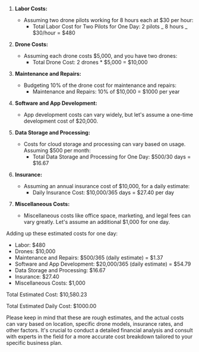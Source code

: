 1. **Labor Costs:**

   - Assuming two drone pilots working for 8 hours each at $30 per hour:
     - Total Labor Cost for Two Pilots for One Day: 2 pilots _ 8 hours _ $30/hour = $480

2. **Drone Costs:**

   - Assuming each drone costs $5,000, and you have two drones:
     - Total Drone Cost: 2 drones \* $5,000 = $10,000

3. **Maintenance and Repairs:**

   - Budgeting 10% of the drone cost for maintenance and repairs:
     - Maintenance and Repairs: 10% of $10,000 = $1000 per year

4. **Software and App Development:**

   - App development costs can vary widely, but let's assume a one-time development cost of $20,000.

5. **Data Storage and Processing:**

   - Costs for cloud storage and processing can vary based on usage. Assuming $500 per month:
     - Total Data Storage and Processing for One Day: $500/30 days = $16.67

6. **Insurance:**

   - Assuming an annual insurance cost of $10,000, for a daily estimate:
     - Daily Insurance Cost: $10,000/365 days = $27.40 per day

7. **Miscellaneous Costs:**
   - Miscellaneous costs like office space, marketing, and legal fees can vary greatly. Let's assume an additional $1,000 for one day.

Adding up these estimated costs for one day:

- Labor: $480
- Drones: $10,000
- Maintenance and Repairs: $500/365 (daily estimate) = $1.37
- Software and App Development: $20,000/365 (daily estimate) = $54.79
- Data Storage and Processing: $16.67
- Insurance: $27.40
- Miscellaneous Costs: $1,000

Total Estimated Cost: $10,580.23

Total Estimated Daily Cost: $1000.00

Please keep in mind that these are rough estimates, and the actual costs can vary based on location, specific drone models, insurance rates, and other factors. It's crucial to conduct a detailed financial analysis and consult with experts in the field for a more accurate cost breakdown tailored to your specific business plan.
